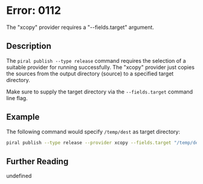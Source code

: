 # Error: 0112

The "xcopy" provider requires a "--fields.target" argument.

## Description

The `piral publish --type release` command requires the selection of a suitable
provider for running successfully. The "xcopy" provider just copies the sources from
the output directory (source) to a specified target directory.

Make sure to supply the target directory via the `--fields.target` command line flag.

## Example

The following command would specify `/temp/dest` as target directory:

```sh
piral publish --type release --provider xcopy --fields.target "/temp/dest"
```

## Further Reading

undefined
